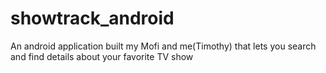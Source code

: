 # showtrack_android

An android application built my Mofi and me(Timothy) that lets you search and find details about your favorite TV show
